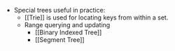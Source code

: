 - Special trees useful in practice:
	- [[Trie]] is used for locating keys from within a set.
	- Range querying and updating
		- [[Binary Indexed Tree]]
		- [[Segment Tree]]